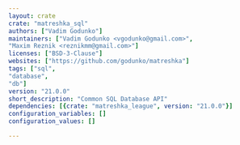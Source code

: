```yaml
---
layout: crate
crate: "matreshka_sql"
authors: ["Vadim Godunko"]
maintainers: ["Vadim Godunko <vgodunko@gmail.com>",
"Maxim Reznik <reznikmm@gmail.com>"]
licenses: ["BSD-3-Clause"]
websites: ["https://github.com/godunko/matreshka"]
tags: ["sql",
"database",
"db"]
version: "21.0.0"
short_description: "Common SQL Database API"
dependencies: [{crate: "matreshka_league", version: "21.0.0"}]
configuration_variables: []
configuration_values: []

---
```



